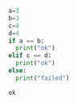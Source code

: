 

```python
a=3
b=3
c=4
d=4
if a == b:
  print("ok")
elif c == d:
  print("ok")
else:
  print("failed")
```

    ok
    
